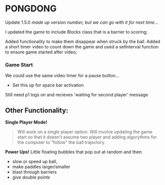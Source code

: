 # PONGDONG

Update 1.5.0 _made up version number, but we can go with it for next time..._

I updated the game to include Blocks class that is a barrier to scoring;

Added functionality to make them disappear when struck by the ball.
Added a short timer video to count down the game and used a setInterval function
to ensure game started after video;

### Game Start

We could use the same video timer for a pause button...

- Set this up for space bar activation

Still need p1 logs on and recieves 'waiting for second player' message

## Other Functionality:

**Single Player Mode!**
> Will work on a single player option. Will involve
> updating the game start so that it doesn't assume two player and
> adding algorythms for the computer to "follow" the ball trajectory.

**Power Ups!**
Little floating bubbles that pop out at random and then:

- slow or speed up ball,
- make paddles larger/smaller
- blast through barriers
- give double points
